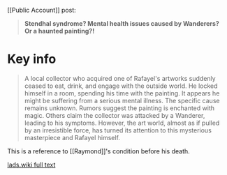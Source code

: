 [[Public Account]] post:
> **Stendhal syndrome? Mental health issues caused by Wanderers? Or a haunted painting?!**


# Key info
> A local collector who acquired one of Rafayel's artworks suddenly ceased to eat, drink, and engage with the outside world. He locked himself in a room, spending his time with the painting. It appears he might be suffering from a serious mental illness. The specific cause remains unknown. Rumors suggest the painting is enchanted with magic. Others claim the collector was attacked by a Wanderer, leading to his symptoms. However, the art world, almost as if pulled by an irresistible force, has turned its attention to this mysterious masterpiece and Rafayel himself.

This is a reference to [[Raymond]]'s condition before his death.

[lads.wiki full text](https://lads.wiki/wiki/Haunted_Painting_(Article))
